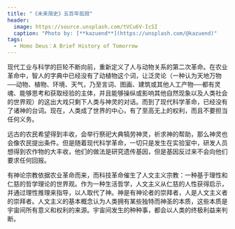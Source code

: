 ```yaml
---
title: "《未来简史》五百年孤寂"
header:
  image: https://source.unsplash.com/tVCu6V-IcSI
  caption: "Photo by: [**kazuend**](https://unsplash.com/@kazuend)"
tags:
  - Homo Deus：A Brief History of Tomorrow
---
```


现代工业与科学的巨轮不断向前，重新定义了人与动物关系的第二次革命。在农业革命中，智人的字典中已经没有了动植物这个词，让泛灵论（一种认为天地万物──动物、植物、环境、天气，乃至言词、图画、建筑或其他人工产物──都有灵魂、能够思考和获取经验的主体，并且能够操纵或影响其他自然现象以及人类社会的世界观）的这出大戏只剩下人类与神灵的对话。而到了现代科学革命，已经没有了诸神的台词。现在，人类成了世界的中心，有了至高无上的权利，而且不要担当任何义务。

远古的农民希望得到丰收，会举行祭祀大典犒劳神灵，祈求神的帮助，那么神灵也会像农民提出条件。但是随着现代科学革命，一切只是发生在实验室中，研发人员想得到农作物的大丰收，他们的做法是研究遗传基因，但是基因反过来不会向他们要求任何回报。

有神论宗教依据农业革命而来，而科技革命催生了人文主义宗教：一种基于理性和仁慈的哲学理论的世界观。作为一种生活哲学，人文主义从仁慈的人性获得启示，并通过理性推理来指导，以人取代了神。神是有神论者的崇拜者，人是人文主义者的崇拜者。人文主义的基本概念认为人类拥有某些独特而神圣的本质，这些本质是宇宙间所有意义和权利的来源。宇宙间发生的种种事，都会以人类的终极利益来判断。
